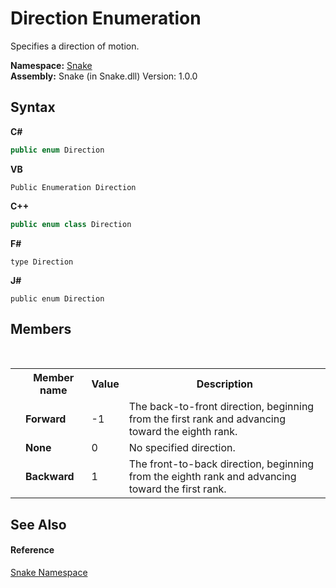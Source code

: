 # Direction Enumeration
 

Specifies a direction of motion.

**Namespace:**&nbsp;<a href="N_Snake">Snake</a><br />**Assembly:**&nbsp;Snake (in Snake.dll) Version: 1.0.0

## Syntax

**C#**<br />
``` C#
public enum Direction
```

**VB**<br />
``` VB
Public Enumeration Direction
```

**C++**<br />
``` C++
public enum class Direction
```

**F#**<br />
``` F#
type Direction
```

**J#**<br />
``` J#
public enum Direction
```


## Members
&nbsp;<table><tr><th></th><th>Member name</th><th>Value</th><th>Description</th></tr><tr><td /><td target="F:Snake.Direction.Forward">**Forward**</td><td>-1</td><td>The back-to-front direction, beginning from the first rank and advancing toward the eighth rank.</td></tr><tr><td /><td target="F:Snake.Direction.None">**None**</td><td>0</td><td>No specified direction.</td></tr><tr><td /><td target="F:Snake.Direction.Backward">**Backward**</td><td>1</td><td>The front-to-back direction, beginning from the eighth rank and advancing toward the first rank.</td></tr></table>

## See Also


#### Reference
<a href="N_Snake">Snake Namespace</a><br />